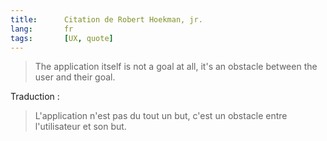 ```yaml
---
title:      Citation de Robert Hoekman, jr.
lang:       fr
tags:       [UX, quote]
---
```


> The application itself is not a goal at all, it's an obstacle between the user and their goal.

Traduction :

> L'application n'est pas du tout un but, c'est un obstacle entre l'utilisateur et son but.
